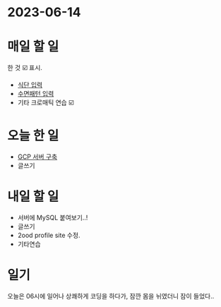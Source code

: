 # 2023-06-14

# 매일 할 일 
한 것  ☑️ 표시. 
* [식단 입력  ](../../projects/routine/meals/2023-04)
* [수면패턴 입력 ](../../projects/routine/sleeping-pattern/2023-04)
* 기타 크로매틱 연습 ☑️ 


# 오늘 한 일


* [GCP 서버 구축](../../projects/coding/db-server/2023-06-14)
* 글쓰기 
    
# 내일 할 일

* 서버에 MySQL 붙여보기..!
* 글쓰기
* 2ood profile site 수정.
* 기타연습

# 일기

오늘은 06시에 일어나 상쾌하게 코딩을 하다가, 잠깐 몸을 뉘였더니 잠이 들었다..
